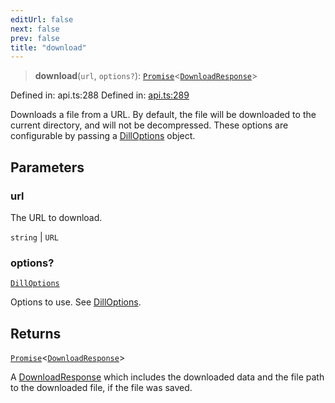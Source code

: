 ```yaml
---
editUrl: false
next: false
prev: false
title: "download"
---
```


> **download**(`url`, `options?`): [`Promise`](https://developer.mozilla.org/docs/Web/JavaScript/Reference/Global_Objects/Promise)\<[`DownloadResponse`](/api/interfaces/downloadresponse/)\>

Defined in: api.ts:288
Defined in: [api.ts:289](https://github.com/tylerbutler/tools-monorepo/blob/main/packages/dill/src/api.ts#L289)

Downloads a file from a URL. By default, the file will be downloaded to the current directory, and will not be
	decompressed. These options are configurable by passing a [DillOptions](/api/interfaces/dilloptions/) object.

## Parameters

### url

The URL to download.

`string` | `URL`

### options?

[`DillOptions`](/api/interfaces/dilloptions/)

Options to use. See [DillOptions](/api/interfaces/dilloptions/).

## Returns

[`Promise`](https://developer.mozilla.org/docs/Web/JavaScript/Reference/Global_Objects/Promise)\<[`DownloadResponse`](/api/interfaces/downloadresponse/)\>

A [DownloadResponse](/api/interfaces/downloadresponse/) which includes the downloaded data and the file path to the downloaded file, if
the file was saved.
